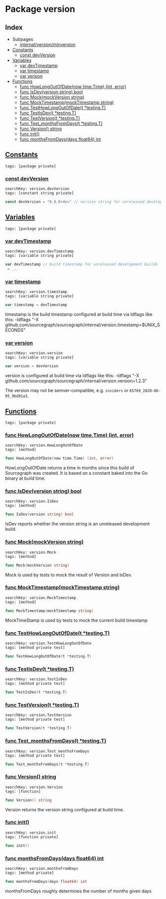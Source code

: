 # Package version

## Index

* Subpages
  * [internal/version/minversion](version/minversion.md)
* [Constants](#const)
    * [const devVersion](#devVersion)
* [Variables](#var)
    * [var devTimestamp](#devTimestamp)
    * [var timestamp](#timestamp)
    * [var version](#version)
* [Functions](#func)
    * [func HowLongOutOfDate(now time.Time) (int, error)](#HowLongOutOfDate)
    * [func IsDev(version string) bool](#IsDev)
    * [func Mock(mockVersion string)](#Mock)
    * [func MockTimestamp(mockTimestamp string)](#MockTimestamp)
    * [func TestHowLongOutOfDate(t *testing.T)](#TestHowLongOutOfDate)
    * [func TestIsDev(t *testing.T)](#TestIsDev)
    * [func TestVersion(t *testing.T)](#TestVersion)
    * [func Test_monthsFromDays(t *testing.T)](#Test_monthsFromDays)
    * [func Version() string](#Version)
    * [func init()](#init.version.go)
    * [func monthsFromDays(days float64) int](#monthsFromDays)


## <a id="const" href="#const">Constants</a>

```
tags: [package private]
```

### <a id="devVersion" href="#devVersion">const devVersion</a>

```
searchKey: version.devVersion
tags: [constant string private]
```

```Go
const devVersion = "0.0.0+dev" // version string for unreleased development builds

```

## <a id="var" href="#var">Variables</a>

```
tags: [package private]
```

### <a id="devTimestamp" href="#devTimestamp">var devTimestamp</a>

```
searchKey: version.devTimestamp
tags: [variable string private]
```

```Go
var devTimestamp // build timestamp for unreleased development builds
 = ...
```

### <a id="timestamp" href="#timestamp">var timestamp</a>

```
searchKey: version.timestamp
tags: [variable string private]
```

```Go
var timestamp = devTimestamp
```

timestamp is the build timestamp configured at build time via ldflags like this: -ldflags "-X github.com/sourcegraph/sourcegraph/internal/version.timestamp=$UNIX_SECONDS" 

### <a id="version" href="#version">var version</a>

```
searchKey: version.version
tags: [variable string private]
```

```Go
var version = devVersion
```

version is configured at build time via ldflags like this: -ldflags "-X github.com/sourcegraph/sourcegraph/internal/version.version=1.2.3" 

The version may not be semver-compatible, e.g. `insiders` or `65769_2020-06-05_9bd91a3`. 

## <a id="func" href="#func">Functions</a>

```
tags: [package private]
```

### <a id="HowLongOutOfDate" href="#HowLongOutOfDate">func HowLongOutOfDate(now time.Time) (int, error)</a>

```
searchKey: version.HowLongOutOfDate
tags: [method]
```

```Go
func HowLongOutOfDate(now time.Time) (int, error)
```

HowLongOutOfDate returns a time in months since this build of Sourcegraph was created. It is based on a constant baked into the Go binary at build time. 

### <a id="IsDev" href="#IsDev">func IsDev(version string) bool</a>

```
searchKey: version.IsDev
tags: [method]
```

```Go
func IsDev(version string) bool
```

IsDev reports whether the version string is an unreleased development build. 

### <a id="Mock" href="#Mock">func Mock(mockVersion string)</a>

```
searchKey: version.Mock
tags: [method]
```

```Go
func Mock(mockVersion string)
```

Mock is used by tests to mock the result of Version and IsDev. 

### <a id="MockTimestamp" href="#MockTimestamp">func MockTimestamp(mockTimestamp string)</a>

```
searchKey: version.MockTimestamp
tags: [method]
```

```Go
func MockTimestamp(mockTimestamp string)
```

MockTimeStamp is used by tests to mock the current build timestamp 

### <a id="TestHowLongOutOfDate" href="#TestHowLongOutOfDate">func TestHowLongOutOfDate(t *testing.T)</a>

```
searchKey: version.TestHowLongOutOfDate
tags: [method private test]
```

```Go
func TestHowLongOutOfDate(t *testing.T)
```

### <a id="TestIsDev" href="#TestIsDev">func TestIsDev(t *testing.T)</a>

```
searchKey: version.TestIsDev
tags: [method private test]
```

```Go
func TestIsDev(t *testing.T)
```

### <a id="TestVersion" href="#TestVersion">func TestVersion(t *testing.T)</a>

```
searchKey: version.TestVersion
tags: [method private test]
```

```Go
func TestVersion(t *testing.T)
```

### <a id="Test_monthsFromDays" href="#Test_monthsFromDays">func Test_monthsFromDays(t *testing.T)</a>

```
searchKey: version.Test_monthsFromDays
tags: [method private test]
```

```Go
func Test_monthsFromDays(t *testing.T)
```

### <a id="Version" href="#Version">func Version() string</a>

```
searchKey: version.Version
tags: [function]
```

```Go
func Version() string
```

Version returns the version string configured at build time. 

### <a id="init.version.go" href="#init.version.go">func init()</a>

```
searchKey: version.init
tags: [function private]
```

```Go
func init()
```

### <a id="monthsFromDays" href="#monthsFromDays">func monthsFromDays(days float64) int</a>

```
searchKey: version.monthsFromDays
tags: [method private]
```

```Go
func monthsFromDays(days float64) int
```

monthsFromDays roughly determines the number of months given days 

